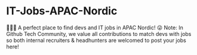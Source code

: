 # IT-Jobs-APAC-Nordic
👋👋👋 A perfect place to find devs and IT jobs in APAC Nordic!  😜 Note: In Github Tech Community, we value all contributions to match devs with jobs so both internal recruiters &amp; headhunters are welcomed to post your jobs here!
